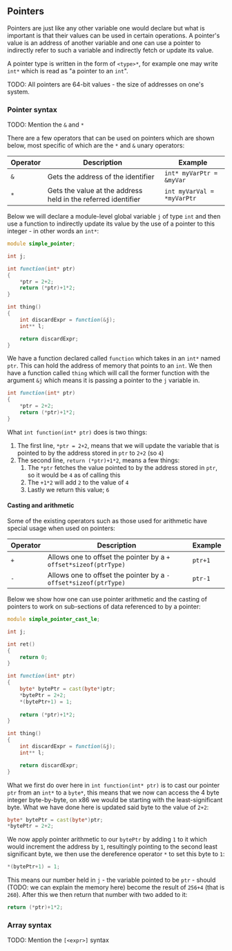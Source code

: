 ## Pointers

Pointers are just like any other variable one would declare but what is important is that
their values can be used in certain operations. A pointer's value is an address of another
variable and one can use a pointer to indirectly refer to such a variable and indirectly
fetch or update its value.

A pointer type is written in the form of `<type>*`, for example one may write `int*` which
is read as "a pointer to an `int`".

TODO: All pointers are 64-bit values - the size of addresses on one's system.

### Pointer syntax

TODO: Mention the `&` and `*`

There are a few operators that can be used on pointers which are shown below, most specific of which are the `*` and `&` unary operators:

| Operator | Description | Example|
|----------|-------------|--------|
| `&`      | Gets the address of the identifier | `int* myVarPtr = &myVar`   |
| `*`      | Gets the value at the address held in the referred identifier | `int myVarVal = *myVarPtr` |

Below we will declare a module-level global variable `j` of type `int` and then use a function to indirectly update its value by the use of a pointer to this integer - in other words an `int*`:

```{.d numberLines=1}
module simple_pointer;

int j;

int function(int* ptr)
{
    *ptr = 2+2;
    return (*ptr)+1*2;
}

int thing()
{
    int discardExpr = function(&j);
    int** l;

    return discardExpr;
}
```

We have a function declared called `function` which takes in an `int*` named `ptr`. This can hold the address of memory that points to an `int`. We then have a function called `thing` which will call the former function with the argument `&j` which means it is passing a pointer to the `j` variable in.

```{.d numberLines=1}
int function(int* ptr)
{
    *ptr = 2+2;
    return (*ptr)+1*2;
}
```

What `int function(int* ptr)` does is two things:

1. The first line, `*ptr = 2+2`, means that we will update the variable that is pointed to by the address stored in `ptr` to `2+2` (so `4`)
2. The second line, `return (*ptr)+1*2`, means a few things:
    1. The `*ptr` fetches the value pointed to by the address stored in `ptr`, so it would be `4` as of calling this
    2. The `+1*2` will add `2` to the value of `4`
    3. Lastly we return this value; `6`

#### Casting and arithmetic

Some of the existing operators such as those used for arithmetic have special usage when used on pointers:

| Operator | Description | Example|
|----------|-------------|--------|
| `+`      | Allows one to offset the pointer by a `+ offset*sizeof(ptrType)` | `ptr+1` |
| `-`      | Allows one to offset the pointer by a `- offset*sizeof(ptrType)` | `ptr-1` |

Below we show how one can use pointer arithmetic and the casting of pointers to work on sub-sections of data referenced to by a pointer:

```{.d linenums="1" hl_lines="12-14"}
module simple_pointer_cast_le;

int j;

int ret()
{
    return 0;
}

int function(int* ptr)
{
    byte* bytePtr = cast(byte*)ptr;
    *bytePtr = 2+2;
    *(bytePtr+1) = 1;
    
    return (*ptr)+1*2;
}

int thing()
{
    int discardExpr = function(&j);
    int** l;

    return discardExpr;
}
```

What we first do over here in `int function(int* ptr)` is to cast our pointer `ptr` from an `int*` to a `byte*`, this means that we now can access the 4 byte integer byte-by-byte, on x86 we would be starting with the least-significant byte. What we have done here is updated said byte to the value of `2+2`:

```{.d linenums="1"}
byte* bytePtr = cast(byte*)ptr;
*bytePtr = 2+2;
```

We now apply pointer arithmetic to our `bytePtr` by adding `1` to it which would increment the address by `1`, resultingly pointing to the second least significant byte, we then use the dereference operator `*` to set this byte to `1`:

```{.d linenums="1"}
*(bytePtr+1) = 1;

```

This means our number held in `j` - the variable pointed to be `ptr` - should (TODO: we can explain the memory here) become the result of `256+4` (that is `260`). After this we then return that number with two added to it:

```{.d linenums="1"}
return (*ptr)+1*2;
```

### Array syntax

TODO: Mention the `[<expr>]` syntax